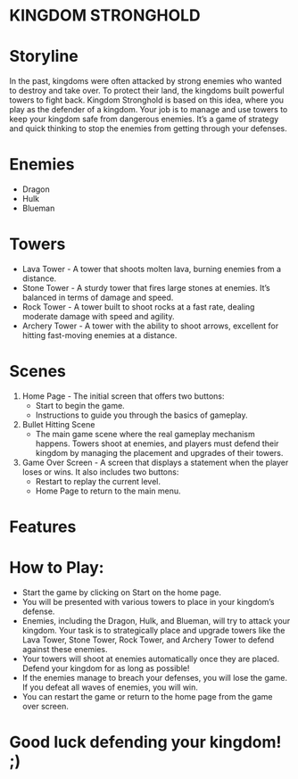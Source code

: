 # KINGDOM STRONGHOLD

# Storyline
  In the past, kingdoms were often attacked by strong enemies who wanted to destroy and take over. To protect their land, the kingdoms built powerful towers to fight back. Kingdom Stronghold is based on this idea, where you play as the defender of a kingdom. Your job is to manage and use towers to keep your kingdom safe from dangerous enemies. It’s a game of strategy and quick thinking to stop the enemies from getting through your defenses.

# Enemies
- Dragon
- Hulk
- Blueman 

# Towers
- Lava Tower - A tower that shoots molten lava, burning enemies from a distance.
- Stone Tower - A sturdy tower that fires large stones at enemies. It’s balanced in terms of damage and speed.
- Rock Tower - A tower built to shoot rocks at a fast rate, dealing moderate damage with speed and agility.
- Archery Tower - A tower with the ability to shoot arrows, excellent for hitting fast-moving enemies at a distance.

# Scenes
1. Home Page - The initial screen that offers two buttons:
    - Start to begin the game.
    - Instructions to guide you through the basics of gameplay.
2. Bullet Hitting Scene
     - The main game scene where the real gameplay mechanism happens. Towers shoot at enemies, and players must defend their kingdom by managing the placement and upgrades of their towers.
4. Game Over Screen - A screen that displays a statement when the player loses or wins. It also includes two buttons:
      - Restart to replay the current level.
      - Home Page to return to the main menu.

# Features
# How to Play:
  - Start the game by clicking on Start on the home page.
  - You will be presented with various towers to place in your kingdom’s defense.
  - Enemies, including the Dragon, Hulk, and Blueman, will try to attack your kingdom. Your task is to strategically place and upgrade towers like the Lava Tower, Stone Tower, Rock Tower, and Archery Tower to defend against these enemies.
  - Your towers will shoot at enemies automatically once they are placed. Defend your kingdom for as long as possible!
  - If the enemies manage to breach your defenses, you will lose the game. If you defeat all waves of enemies, you will win.
  - You can restart the game or return to the home page from the game over screen.

# Good luck defending your kingdom! ;)
